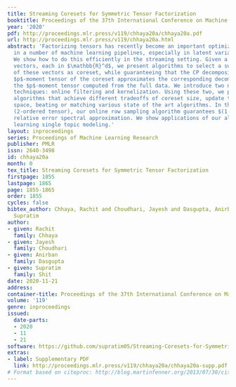 ```yaml
---
title: Streaming Coresets for Symmetric Tensor Factorization
booktitle: Proceedings of the 37th International Conference on Machine Learning
year: '2020'
pdf: http://proceedings.mlr.press/v119/chhaya20a/chhaya20a.pdf
url: http://proceedings.mlr.press/v119/chhaya20a.html
abstract: 'Factorizing tensors has recently become an important optimization module
  in a number of machine learning pipelines, especially in latent variable models.
  We show how to do this efficiently in the streaming setting. Given a set of $n$
  vectors, each in $\mathbb{R}^d$, we present algorithms to select a sublinear number
  of these vectors as coreset, while guaranteeing that the CP decomposition of the
  $p$-moment tensor of the coreset approximates the corresponding decomposition of
  the $p$-moment tensor computed from the full data. We introduce two novel algorithmic
  techniques: online filtering and kernelization. Using these two, we present four
  algorithms that achieve different tradeoffs of coreset size, update time and working
  space, beating or matching various state of the art algorithms. In the case of matrices
  (2-ordered tensor), our online row sampling algorithm guarantees $(1 \pm \epsilon)$
  relative error spectral approximation. We show applications of our algorithms in
  learning single topic modeling.'
layout: inproceedings
series: Proceedings of Machine Learning Research
publisher: PMLR
issn: 2640-3498
id: chhaya20a
month: 0
tex_title: Streaming Coresets for Symmetric Tensor Factorization
firstpage: 1855
lastpage: 1865
page: 1855-1865
order: 1855
cycles: false
bibtex_author: Chhaya, Rachit and Choudhari, Jayesh and Dasgupta, Anirban and Shit,
  Supratim
author:
- given: Rachit
  family: Chhaya
- given: Jayesh
  family: Choudhari
- given: Anirban
  family: Dasgupta
- given: Supratim
  family: Shit
date: 2020-11-21
address: 
container-title: Proceedings of the 37th International Conference on Machine Learning
volume: '119'
genre: inproceedings
issued:
  date-parts:
  - 2020
  - 11
  - 21
software: https://github.com/supratim05/Streaming-Coresets-for-Symmetric-Tensor-Factorization
extras:
- label: Supplementary PDF
  link: http://proceedings.mlr.press/v119/chhaya20a/chhaya20a-supp.pdf
# Format based on citeproc: http://blog.martinfenner.org/2013/07/30/citeproc-yaml-for-bibliographies/
---
```

